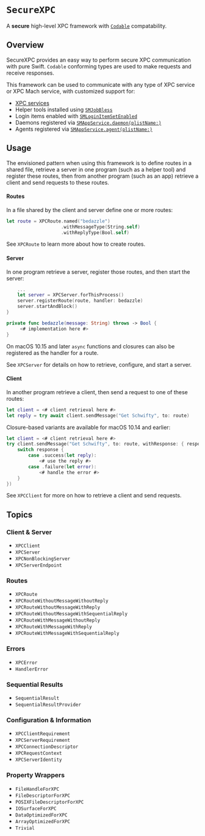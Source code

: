 # ``SecureXPC``

A **secure** high-level XPC framework with [`Codable`](https://developer.apple.com/documentation/swift/codable)
compatability.

## Overview

SecureXPC provides an easy way to perform secure XPC communication with pure Swift. `Codable` conforming types are used
to make requests and receive responses.

This framework can be used to communicate with any type of XPC service or XPC Mach service, with customized support for:
- [XPC services](https://developer.apple.com/library/archive/documentation/MacOSX/Conceptual/BPSystemStartup/Chapters/CreatingXPCServices.html)
- Helper tools installed using 
  [`SMJobBless`](https://developer.apple.com/documentation/servicemanagement/1431078-smjobbless)
- Login items enabled with 
  [`SMLoginItemSetEnabled`](https://developer.apple.com/documentation/servicemanagement/1501557-smloginitemsetenabled)
- Daemons registered via 
  [`SMAppService.daemon(plistName:)`](https://developer.apple.com/documentation/servicemanagement/smappservice/3945410-daemon)
- Agents registered via 
  [`SMAppService.agent(plistName:)`](https://developer.apple.com/documentation/servicemanagement/smappservice/3945409-agent)

## Usage
The envisioned pattern when using this framework is to define routes in a shared file, retrieve a server in one program
(such as a helper tool) and register these routes, then from another program (such as an app) retrieve a client and send
requests to these routes.

#### Routes

In a file shared by the client and server define one or more routes:
```swift
let route = XPCRoute.named("bedazzle")
                    .withMessageType(String.self)
                    .withReplyType(Bool.self)
```
See ``XPCRoute`` to learn more about how to create routes.

#### Server

In one program retrieve a server, register those routes, and then start the server:
```swift
    ...
    let server = XPCServer.forThisProcess()
    server.registerRoute(route, handler: bedazzle)
    server.startAndBlock()
}

private func bedazzle(message: String) throws -> Bool {
     <# implementation here #>
}
```

On macOS 10.15 and later `async` functions and closures can also be registered as the handler for a route.

See ``XPCServer`` for details on how to retrieve, configure, and start a server.

#### Client

In another program retrieve a client, then send a request to one of these routes:
```swift
let client = <# client retrieval here #>
let reply = try await client.sendMessage("Get Schwifty", to: route)
```

Closure-based variants are available for macOS 10.14 and earlier:
```swift
let client = <# client retrieval here #>
try client.sendMessage("Get Schwifty", to: route, withResponse: { response in
    switch response {
        case .success(let reply):
            <# use the reply #>
        case .failure(let error):
            <# handle the error #>
    }
})
```
See ``XPCClient`` for more on how to retrieve a client and send requests.

## Topics
### Client & Server
- ``XPCClient``
- ``XPCServer``
- ``XPCNonBlockingServer``
- ``XPCServerEndpoint``

### Routes
- ``XPCRoute``
- ``XPCRouteWithoutMessageWithoutReply``
- ``XPCRouteWithoutMessageWithReply``
- ``XPCRouteWithoutMessageWithSequentialReply``
- ``XPCRouteWithMessageWithoutReply``
- ``XPCRouteWithMessageWithReply``
- ``XPCRouteWithMessageWithSequentialReply``

### Errors
- ``XPCError``
- ``HandlerError``

### Sequential Results
- ``SequentialResult``
- ``SequentialResultProvider``

### Configuration & Information
- ``XPCClientRequirement``
- ``XPCServerRequirement``
- ``XPCConnectionDescriptor``
- ``XPCRequestContext``
- ``XPCServerIdentity``

### Property Wrappers
- ``FileHandleForXPC``
- ``FileDescriptorForXPC``
- ``POSIXFileDescriptorForXPC``
- ``IOSurfaceForXPC``
- ``DataOptimizedForXPC``
- ``ArrayOptimizedForXPC``
- ``Trivial``
